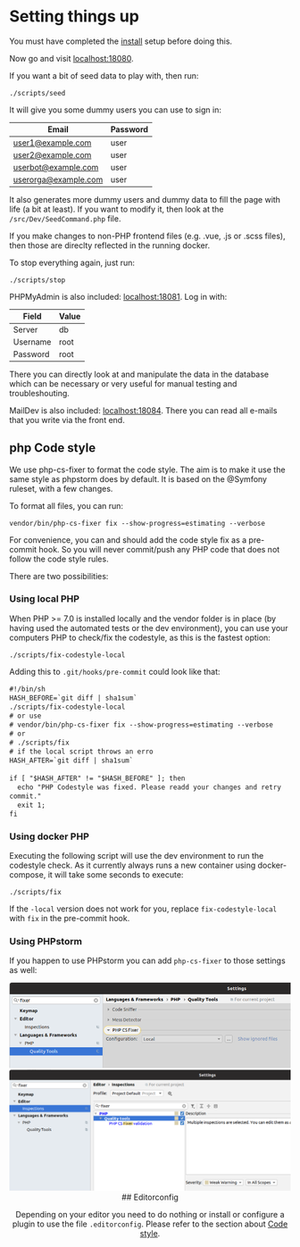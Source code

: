 # Setting things up

You must have completed the [install](./running-the-code.md) setup before doing this.

Now go and visit [localhost:18080](http://localhost:18080).

If you want a bit of seed data to play with, then run:

```
./scripts/seed
```

It will give you some dummy users you can use to sign in:

| Email                | Password |
|----------------------|----------|
| user1@example.com    | user     |
| user2@example.com    | user     |
| userbot@example.com  | user     |
| userorga@example.com | user     |

It also generates more dummy users and dummy data to fill the page with life (a bit at least). If you want to modify it, then look at the `/src/Dev/SeedCommand.php` file.

If you make changes to non-PHP frontend files (e.g. .vue, .js or .scss files), then those are direclty reflected in the running docker.

To stop everything again, just run:

```
./scripts/stop
```

PHPMyAdmin is also included: [localhost:18081](http://localhost:18081). Log in with:

| Field | Value |
|-------|-------|
| Server | db |
| Username | root |
| Password | root |

There you can directly look at and manipulate the data in the database
which can be necessary or very useful for manual testing and troubleshouting.

MailDev is also included: [localhost:18084](localhost:18084). There you can read all e-mails that you write via the front end.

## php Code style

We use php-cs-fixer to format the code style. The aim is to make it use the same style as phpstorm does by default.
It is based on the @Symfony ruleset, with a few changes.

To format all files, you can run:

```
vendor/bin/php-cs-fixer fix --show-progress=estimating --verbose
```

For convenience, you can and should add the code style fix as a pre-commit hook. So you will never commit/push any PHP code that does not
follow the code style rules.

There are two possibilities:

### Using local PHP

When PHP >= 7.0 is installed locally and the vendor folder is in place (by having used the automated tests or the dev environment), you can use your computers PHP to check/fix the codestyle, as this is the fastest option:

```
./scripts/fix-codestyle-local
```

Adding this to `.git/hooks/pre-commit` could look like that:

```
#!/bin/sh
HASH_BEFORE=`git diff | sha1sum`
./scripts/fix-codestyle-local
# or use
# vendor/bin/php-cs-fixer fix --show-progress=estimating --verbose
# or
# ./scripts/fix
# if the local script throws an erro
HASH_AFTER=`git diff | sha1sum`

if [ "$HASH_AFTER" != "$HASH_BEFORE" ]; then
  echo "PHP Codestyle was fixed. Please readd your changes and retry commit."
  exit 1;
fi
```

### Using docker PHP

Executing the following script will use the dev environment to run the codestyle check. As it currently always runs a new container using docker-compose, it will take some seconds to execute:

```
./scripts/fix
```
If the `-local` version does not work for you, replace `fix-codestyle-local` with `fix` in the pre-commit hook.

### Using PHPstorm

If you happen to use PHPstorm you can add `php-cs-fixer` to those settings as well:
<div align="center"><img src="images/setting-things-up-phpstorm-php-cs-fixer.png" alt="PHPstorm enable php-cs-fixer"</div>
<div align="center"><img src="images/setting-things-up-phpstorm-inspections.png" alt="PHPstorm inspections"></div>
## Editorconfig

Depending on your editor you need to do nothing or install or configure a plugin to use the file `.editorconfig`. Please refer to the section about [Code style](codestyle.md).
